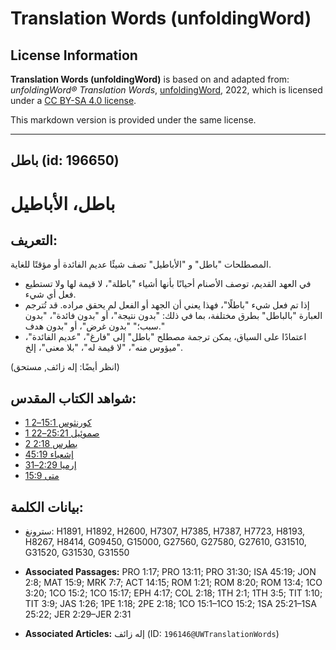 # Translation Words (unfoldingWord)

## License Information

**Translation Words (unfoldingWord)** is based on and adapted from: _unfoldingWord® Translation Words_, [unfoldingWord](https://unfoldingword.org/utw), 2022, which is licensed under a [CC BY-SA 4.0 license](https://creativecommons.org/licenses/by-sa/4.0/legalcode.en).

This markdown version is provided under the same license.



--------------------------------

## باطل (id: 196650)

باطل، الأباطيل
==============

التعريف:
--------

المصطلحات "باطل" و "الأباطيل" تصف شيئًا عديم الفائدة أو مؤقتًا للغاية.

* في العهد القديم، توصف الأصنام أحيانًا بأنها أشياء "باطلة"، لا قيمة لها ولا تستطيع فعل أي شيء.
* إذا تم فعل شيء "باطلًا"، فهذا يعني أن الجهد أو الفعل لم يحقق مراده. قد تُترجم العبارة "بالباطل" بطرق مختلفة، بما في ذلك: "بدون نتيجة"، أو "بدون فائدة"، "بدون سبب؛" "بدون غرض"، أو "بدون هدف."
* اعتمادًا على السياق، يمكن ترجمة مصطلح "باطل" إلى "فارغ"، "عديم الفائدة"، "ميؤوس منه"، "لا قيمة له"، "بلا معنى"، إلخ.

(انظر أيضًا: إله زائف, مستحق)

شواهد الكتاب المقدس:
--------------------

* [1 كورنثوس 15:1–2](https://ref.ly/1Cor15:1-1Cor15:2)
* [1 صموئيل 25:21–22](https://ref.ly/1Sam25:21-1Sam25:22)
* [2 بطرس 2:18](https://ref.ly/2Pet2:18)
* [إشعياء 45:19](https://ref.ly/Isa45:19)
* [إرميا 2:29–31](https://ref.ly/Jer2:29-Jer2:31)
* [متى 15:9](https://ref.ly/Matt15:9)

بيانات الكلمة:
--------------

* سترونغ: H1891, H1892, H2600, H7307, H7385, H7387, H7723, H8193, H8267, H8414, G09450, G15000, G27560, G27580, G27610, G31510, G31520, G31530, G31550

* **Associated Passages:** PRO 1:17; PRO 13:11; PRO 31:30; ISA 45:19; JON 2:8; MAT 15:9; MRK 7:7; ACT 14:15; ROM 1:21; ROM 8:20; ROM 13:4; 1CO 3:20; 1CO 15:2; 1CO 15:17; EPH 4:17; COL 2:18; 1TH 2:1; 1TH 3:5; TIT 1:10; TIT 3:9; JAS 1:26; 1PE 1:18; 2PE 2:18; 1CO 15:1–1CO 15:2; 1SA 25:21–1SA 25:22; JER 2:29–JER 2:31
* **Associated Articles:** إله زائف (ID: `196146@UWTranslationWords`)

